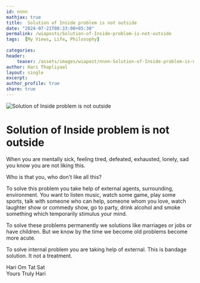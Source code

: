 ```yaml
---        
id: nnnn        
mathjax: true        
title:  Solution of Inside problem is not outside          
date: "2024-07-21T08:33:00+05:30"        
permalink: /wiaposts/Solution-of-Inside-problem-is-not-outside     
tags:  [My Views, Life, Philosophy]         
        
categories:        
header:        
    teaser: /assets/images/wiapost/nnnn-Solution-of-Inside-problem-is-not-outside.jpg        
author: Hari Thapliyaal        
layout: single        
excerpt:        
author_profile: true        
share: true        
---        
```

        
![Solution of Inside problem is not outside](/assets/images/wiapost/nnnn-Solution-of-Inside-problem-is-not-outside.jpg)             
        
		
# Solution of Inside problem is not outside

When you are mentally sick, feeling tired, defeated, exhausted, lonely, sad you know you are not liking this.

Who is that you, who don't like all this?

To solve this problem you take help of external agents, surrounding, environment. You want to listen music, watch some game, play some sports, talk with someone who can help, someone whom you love, watch laughter show or commedy show, go to party, drink alcohol and smoke something which temporarily stimulus your mind.

To solve these problems permanently we solutions like marriages or jobs or have children. But we know by the time we become old problems become more acute.

To solve internal problem you are taking help of external. This is bandage solution. It not a treatment.
   
Hari Om Tat Sat   
Yours Truly Hari 

 